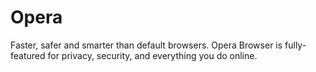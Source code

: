 # Opera
Faster, safer and smarter than default browsers. Opera Browser is fully-featured for privacy, security, and everything you do online.
